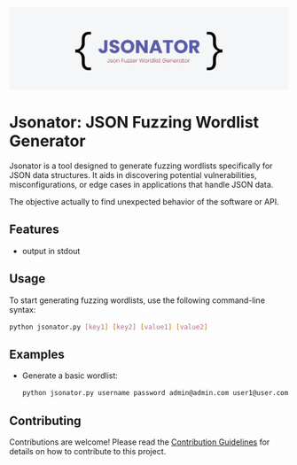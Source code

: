 ![Alt text](jsonator.png)
# Jsonator: JSON Fuzzing Wordlist Generator

Jsonator is a tool designed to generate fuzzing wordlists specifically for JSON data structures. It aids in discovering potential vulnerabilities, misconfigurations, or edge cases in applications that handle JSON data. 

The objective actually to find unexpected behavior of the software or API.

## Features

- output in stdout

## Usage

To start generating fuzzing wordlists, use the following command-line syntax:

```bash
python jsonator.py [key1] [key2] [value1] [value2]
```
## Examples

- Generate a basic wordlist:
  ```bash
  python jsonator.py username password admin@admin.com user1@user.com
  ```

## Contributing

Contributions are welcome! Please read the [Contribution Guidelines](CONTRIBUTING.md) for details on how to contribute to this project.


